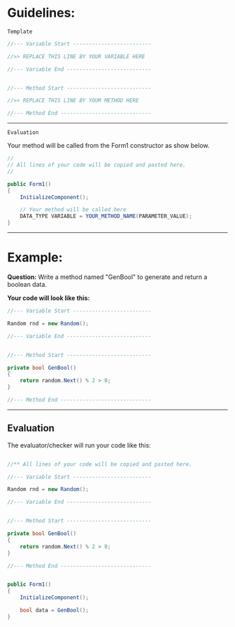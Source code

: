 # Guidelines:


`Template`

``` C#
//--- Variable Start -------------------------

//>> REPLACE THIS LINE BY YOUR VARIABLE HERE

//--- Variable End ---------------------------


//--- Method Start ---------------------------

//>> REPLACE THIS LINE BY YOUR METHOD HERE

//--- Method End -----------------------------
```

---

`Evaluation`

Your method will be called from the Form1 constructor as show below.

``` C#
//
// All lines of your code will be copied and pasted here.
//

public Form1()
{
    InitializeComponent();

    // Your method will be called here
    DATA_TYPE VARIABLE = YOUR_METHOD_NAME(PARAMETER_VALUE);
}
```

---

# Example:

**Question:** Write a method named "GenBool" to generate and return a boolean data.

**Your code will look like this:**

```C#
//--- Variable Start -------------------------

Random rnd = new Random();

//--- Variable End ---------------------------


//--- Method Start ---------------------------

private bool GenBool()
{
    return random.Next() % 2 > 0;
}

//--- Method End -----------------------------
```

---


## Evaluation

The evaluator/checker will run your code like this:

```C#

//** All lines of your code will be copied and pasted here.

//--- Variable Start -------------------------

Random rnd = new Random();

//--- Variable End ---------------------------


//--- Method Start ---------------------------

private bool GenBool()
{
    return random.Next() % 2 > 0;
}

//--- Method End -----------------------------


public Form1()
{
    InitializeComponent();

    bool data = GenBool();
}
```